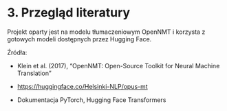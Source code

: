 # 3. Przegląd literatury

Projekt oparty jest na modelu tłumaczeniowym OpenNMT i korzysta z gotowych modeli dostępnych przez Hugging Face.

Źródła:

- Klein et al. (2017), “OpenNMT: Open-Source Toolkit for Neural Machine Translation”

- https://huggingface.co/Helsinki-NLP/opus-mt

- Dokumentacja PyTorch, Hugging Face Transformers